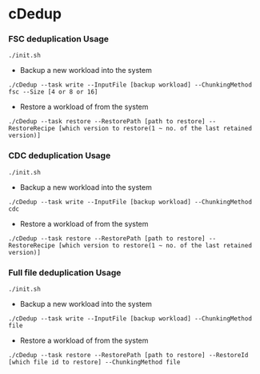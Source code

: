 # cDedup

### FSC deduplication Usage
```
./init.sh
```
+ Backup a new workload into the system
```
./cDedup --task write --InputFile [backup workload] --ChunkingMethod fsc --Size [4 or 8 or 16]
```
+ Restore a workload of from the system
```
./cDedup --task restore --RestorePath [path to restore] --RestoreRecipe [which version to restore(1 ~ no. of the last retained version)]
```

### CDC deduplication Usage
```
./init.sh
```
+ Backup a new workload into the system
```
./cDedup --task write --InputFile [backup workload] --ChunkingMethod cdc
```
+ Restore a workload of from the system
```
./cDedup --task restore --RestorePath [path to restore] --RestoreRecipe [which version to restore(1 ~ no. of the last retained version)]
```

### Full file deduplication Usage
```
./init.sh
```
+ Backup a new workload into the system
```
./cDedup --task write --InputFile [backup workload] --ChunkingMethod file
```
+ Restore a workload of from the system
```
./cDedup --task restore --RestorePath [path to restore] --RestoreId [which file id to restore] --ChunkingMethod file
```
